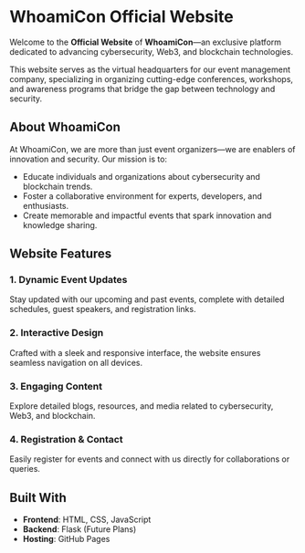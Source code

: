 # WhoamiCon Official Website

Welcome to the **Official Website** of **WhoamiCon**—an exclusive platform dedicated to advancing cybersecurity, Web3, and blockchain technologies.

This website serves as the virtual headquarters for our event management company, specializing in organizing cutting-edge conferences, workshops, and awareness programs that bridge the gap between technology and security.

## About WhoamiCon

At WhoamiCon, we are more than just event organizers—we are enablers of innovation and security. Our mission is to:
- Educate individuals and organizations about cybersecurity and blockchain trends.
- Foster a collaborative environment for experts, developers, and enthusiasts.
- Create memorable and impactful events that spark innovation and knowledge sharing.

## Website Features

### 1. Dynamic Event Updates
Stay updated with our upcoming and past events, complete with detailed schedules, guest speakers, and registration links.

### 2. Interactive Design
Crafted with a sleek and responsive interface, the website ensures seamless navigation on all devices.

### 3. Engaging Content
Explore detailed blogs, resources, and media related to cybersecurity, Web3, and blockchain.

### 4. Registration & Contact
Easily register for events and connect with us directly for collaborations or queries.

## Built With
- **Frontend**: HTML, CSS, JavaScript
- **Backend**: Flask (Future Plans)
- **Hosting**: GitHub Pages
